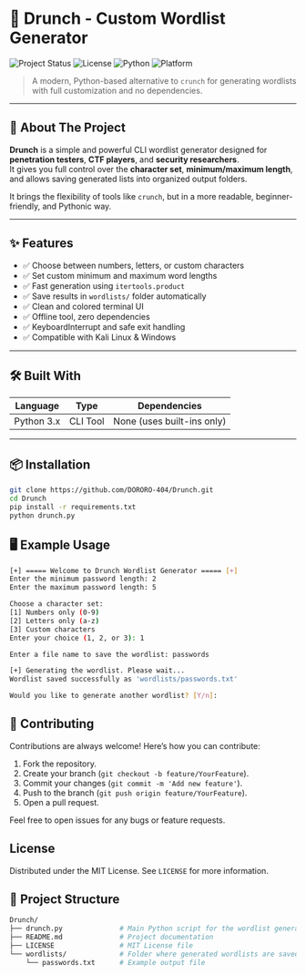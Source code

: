 # 🔐 Drunch - Custom Wordlist Generator

![Project Status](https://img.shields.io/badge/status-active-brightgreen)
![License](https://img.shields.io/badge/license-MIT-blue)
![Python](https://img.shields.io/badge/python-3.x-yellow)
![Platform](https://img.shields.io/badge/platform-Kali%20Linux%20%7C%20Windows%20%7C%20Linux-informational)

> A modern, Python-based alternative to `crunch` for generating wordlists with full customization and no dependencies.

---

## 🚀 About The Project

**Drunch** is a simple and powerful CLI wordlist generator designed for **penetration testers**, **CTF players**, and **security researchers**.  
It gives you full control over the **character set**, **minimum/maximum length**, and allows saving generated lists into organized output folders.

It brings the flexibility of tools like `crunch`, but in a more readable, beginner-friendly, and Pythonic way.

---

## ✨ Features

- ✅ Choose between numbers, letters, or custom characters
- ✅ Set custom minimum and maximum word lengths
- ✅ Fast generation using `itertools.product`
- ✅ Save results in `wordlists/` folder automatically
- ✅ Clean and colored terminal UI
- ✅ Offline tool, zero dependencies
- ✅ KeyboardInterrupt and safe exit handling
- ✅ Compatible with Kali Linux & Windows

---

## 🛠️ Built With

| Language    | Type     | Dependencies        |
|-------------|----------|---------------------|
| Python 3.x  | CLI Tool | None (uses built-ins only) |

---

## 📦 Installation

```bash
git clone https://github.com/DORORO-404/Drunch.git
cd Drunch
pip install -r requirements.txt
python drunch.py
```

## 🖥️ Example Usage
```bash
[+] ===== Welcome to Drunch Wordlist Generator ===== [+]
Enter the minimum password length: 2
Enter the maximum password length: 5

Choose a character set:
[1] Numbers only (0-9)
[2] Letters only (a-z)
[3] Custom characters
Enter your choice (1, 2, or 3): 1

Enter a file name to save the wordlist: passwords

[+] Generating the wordlist. Please wait...
Wordlist saved successfully as 'wordlists/passwords.txt'

Would you like to generate another wordlist? [Y/n]:
```

## 🤝 Contributing

Contributions are always welcome! Here’s how you can contribute:

1. Fork the repository.
2. Create your branch (`git checkout -b feature/YourFeature`).
3. Commit your changes (`git commit -m 'Add new feature'`).
4. Push to the branch (`git push origin feature/YourFeature`).
5. Open a pull request.

Feel free to open issues for any bugs or feature requests.

## License

Distributed under the MIT License. See `LICENSE` for more information.

## 📁 Project Structure
```bash
Drunch/
├── drunch.py              # Main Python script for the wordlist generator
├── README.md              # Project documentation
├── LICENSE                # MIT License file
└── wordlists/             # Folder where generated wordlists are saved
    └── passwords.txt      # Example output file
```
